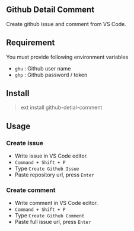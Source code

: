 ## Github Detail Comment

Create github issue and comment from VS Code.

## Requirement

You must provide following environment variables

- `ghu` : Github user name
- `ghp` : Github password / token

## Install

> ext install github-detial-comment

## Usage

### Create issue

- Write issue in VS Code editor.
- `Command + Shift + P`
- Type `Create Github Issue`
- Paste repository url, press `Enter`

### Create comment

- Write comment in VS Code editor.
- `Command + Shift + P`
- Type `Create Github Comment`
- Paste full issue url, press `Enter`